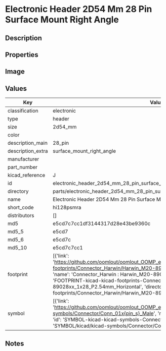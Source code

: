 # Electronic Header 2D54 Mm 28 Pin Surface Mount Right Angle

## Description

## Properties


## Image


## Values

| Key | Value |
| --- | --- |
| classification | electronic |
| type | header |
| size | 2d54_mm |
| color |  |
| description_main | 28_pin |
| description_extra | surface_mount_right_angle |
| manufacturer |  |
| part_number |  |
| kicad_reference | J |
| id | electronic_header_2d54_mm_28_pin_surface_mount_right_angle |
| directory | parts/electronic_header_2d54_mm_28_pin_surface_mount_right_angle |
| name | Electronic Header 2D54 Mm 28 Pin Surface Mount Right Angle |
| short_code | hi128psmra |
| distributors | [] |
| md5 | e5cd7c7cc1df3144317d28e43be9360c |
| md5_5 | e5cd7 |
| md5_6 | e5cd7c |
| md5_10 | e5cd7c7cc1 |
| footprint | [{'link': 'https://github.com/oomlout/oomlout_OOMP_eda_V2/tree/main/FOOTPRINT/kicad/kicad-footprints/Connector_Harwin/Harwin_M20-89028xx_1x28_P2.54mm_Horizontal', 'name': 'Connector_Harwin : Harwin_M20-89028xx_1x28_P2.54mm_Horizontal', 'id': 'FOOTPRINT-kicad-kicad-footprints-Connector_Harwin-Harwin_M20-89028xx_1x28_P2.54mm_Horizontal', 'directory': 'FOOTPRINT/kicad/kicad-footprints/Connector_Harwin/Harwin_M20-89028xx_1x28_P2.54mm_Horizontal/'}] |
| symbol | [{'link': 'https://github.com/oomlout/oomlout_OOMP_eda_V2/tree/main/SYMBOL/kicad/kicad-symbols/Connector/Conn_01x{pin_s}_Male', 'name': 'Connector : Conn_01x28_Male', 'id': 'SYMBOL-kicad-kicad-symbols-Connector-Conn_01x28_Male', 'directory': 'SYMBOL/kicad/kicad-symbols/Connector/Conn_01x28_Male/'}] |

## Notes

